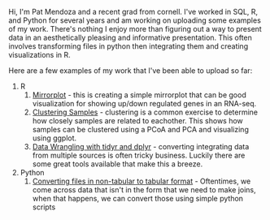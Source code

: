 Hi, I'm Pat Mendoza and a recent grad from cornell. I've worked in SQL, R, and Python for several years and am working on uploading some examples of my work. There's nothing I enjoy more than figuring out a way to present data in an aesthetically pleasing and informative presentation. This often involves transforming files in python then integrating them and creating visualizations in R. 

Here are a few examples of my work that I've been able to upload so far:
1. R
	1. [Mirrorplot](https://github.com/patmendoza330/mirrorplot) - this is creating a simple mirrorplot that can be good visualization for showing up/down regulated genes in an RNA-seq.
	2.  [Clustering Samples](https://github.com/patmendoza330/clustering) - clustering is a common exercise to determine how closely samples are related to eachother. This shows how samples can be clustered using a PCoA and PCA and visualizing using ggplot.
	3. [Data Wrangling with tidyr and dplyr](https://github.com/patmendoza330/annotationwrangling) - converting integrating data from multiple sources is often tricky business. Luckily there are some great tools available that make this a breeze.
2. Python
	1. [Converting files in non-tabular to tabular format](https://github.com/patmendoza330/geneontologyconversion) - Oftentimes, we come across data that isn't in the form that we need to make joins, when that happens, we can convert those using simple python scripts